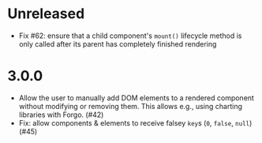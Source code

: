 # Unreleased

- Fix #62: ensure that a child component's `mount()` lifecycle method is only called after its parent has completely finished rendering

# 3.0.0

- Allow the user to manually add DOM elements to a rendered component without modifying or removing them. This allows e.g., using charting libraries with Forgo. (#42)
- Fix: allow components & elements to receive falsey `key`s (`0`, `false`, `null`) (#45)
